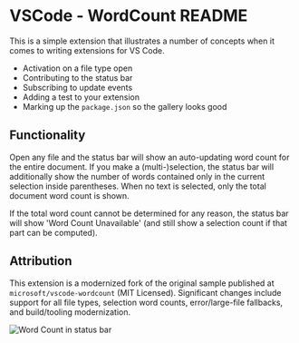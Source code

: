 # VSCode - WordCount README
 
This is a simple extension that illustrates a number of concepts when it comes to writing extensions for VS Code.  

* Activation on a file type open
* Contributing to the status bar
* Subscribing to update events
* Adding a test to your extension
* Marking up the `package.json` so the gallery looks good

## Functionality

Open any file and the status bar will show an auto-updating word count for the entire document. If you make a (multi-)selection, the status bar will additionally show the number of words contained only in the current selection inside parentheses. When no text is selected, only the total document word count is shown.

If the total word count cannot be determined for any reason, the status bar will show 'Word Count Unavailable' (and still show a selection count if that part can be computed).

## Attribution

This extension is a modernized fork of the original sample published at `microsoft/vscode-wordcount` (MIT Licensed). Significant changes include support for all file types, selection word counts, error/large-file fallbacks, and build/tooling modernization.

![Word Count in status bar](images/wordcount.gif)

